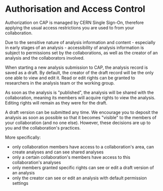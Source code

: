 # Authorisation and Access Control

Authorization on CAP is managed by CERN Single Sign-On, therefore applying the usual access restrictions you are used to from your collaboration.

Due to the sensitive nature of analysis information and content - especially in early stages of an analysis - accessibility of analysis information is subject to permissions set by the collaborations, as well as the creator of an analysis and the collaborators involved.

When starting a new analysis submission to CAP, the analysis record is saved as a draft. By default, the creator of the draft record will be the only one able to view and edit it. Read or edit rights can be granted to researchers in the analysis team or the working group.

As soon as the analysis is "published", the analysis will be shared with the collaboration, meaning its members will acquire rights to view the analysis. Editing rights will remain as they were for the draft.

A draft version can be submitted any time. We encourage you to deposit the analysis as soon as possible so that it becomes "visible" to the members of your collaboration (and no one else). However, these decisions are up to you and the collaboration's practices.

More specifically:

- only collaboration members have access to a collaboration's area, can create analyses and can see shared analyses
- only a certain collaboration's members have access to this collaboration's analyses
- only members granted specific rights can see or edit a draft version of an analysis
- only the creator can see or edit an analysis with default permission settings
